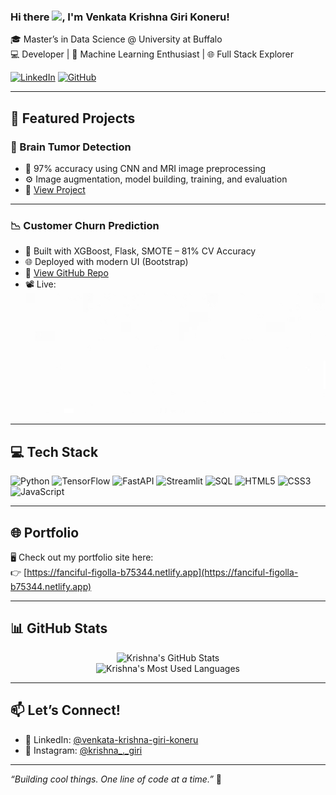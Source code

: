 ### Hi there <img src="https://raw.githubusercontent.com/MartinHeinz/MartinHeinz/master/wave.gif" width="30px">, I'm Venkata Krishna Giri Koneru!

🎓 Master’s in Data Science @ University at Buffalo  
💻 Developer | 🧠 Machine Learning Enthusiast | 🌐 Full Stack Explorer

[![LinkedIn](https://img.shields.io/badge/LinkedIn-Connect-blue?style=flat-square&logo=linkedin)](https://www.linkedin.com/in/venkata-krishna-giri-koneru-6625101a9/)
[![GitHub](https://img.shields.io/badge/GitHub-Follow-black?style=flat-square&logo=github)](https://github.com/krishnagiri1)

---

## 🚀 Featured Projects

### 🧠 Brain Tumor Detection
- 🧬 97% accuracy using CNN and MRI image preprocessing  
- ⚙️ Image augmentation, model building, training, and evaluation  
- 🔗 [View Project](https://github.com/krishnagiri1/Brain-Tumor-Detection)

---

### 📉 Customer Churn Prediction  
- 🤖 Built with XGBoost, Flask, SMOTE – 81% CV Accuracy  
- 🌐 Deployed with modern UI (Bootstrap)  
- 🔗 [View GitHub Repo](https://github.com/krishnagiri1/Customer-Churn-Prediction)  
- 📽️ Live:  
  [![Live Link](https://github.com/krishnagiri1/Customer-Churn-Prediction/blob/main/output.gif?raw=true)](https://customer-churn-prediction-23n1.onrender.com/)

---

## 💻 Tech Stack

![Python](https://img.shields.io/badge/Python-3670A0?style=flat-square&logo=python&logoColor=white)
![TensorFlow](https://img.shields.io/badge/TensorFlow-FF6F00?style=flat-square&logo=tensorflow&logoColor=white)
![FastAPI](https://img.shields.io/badge/FastAPI-009688?style=flat-square&logo=fastapi&logoColor=white)
![Streamlit](https://img.shields.io/badge/Streamlit-FF4B4B?style=flat-square&logo=streamlit&logoColor=white)
![SQL](https://img.shields.io/badge/SQL-07405E?style=flat-square&logo=sqlite&logoColor=white)
![HTML5](https://img.shields.io/badge/HTML5-E34F26?style=flat-square&logo=html5&logoColor=white)
![CSS3](https://img.shields.io/badge/CSS3-1572B6?style=flat-square&logo=css3&logoColor=white)
![JavaScript](https://img.shields.io/badge/JavaScript-F7DF1E?style=flat-square&logo=javascript&logoColor=black)

---

## 🌐 Portfolio

🖥️ Check out my portfolio site here:  
👉 [https://fanciful-figolla-b75344.netlify.app](https://fanciful-figolla-b75344.netlify.app)

---

## 📊 GitHub Stats

<p align="center">
  <img src="https://github-readme-stats.vercel.app/api?username=krishnagiri1&show_icons=true&theme=radical" alt="Krishna's GitHub Stats"/>
  <br/>
  <img src="https://github-readme-stats.vercel.app/api/top-langs/?username=krishnagiri1&layout=compact&theme=radical" alt="Krishna's Most Used Languages"/>
</p>

---

## 📫 Let’s Connect!

- 💼 LinkedIn: [@venkata-krishna-giri-koneru](https://www.linkedin.com/in/venkata-krishna-giri-koneru-6625101a9/)
- 📸 Instagram: [@krishna_._giri](https://www.instagram.com/krishna_._giri/)

---

_“Building cool things. One line of code at a time.”_ 🚀



<!--
**krishnagiri1/krishnagiri1** is a ✨ _special_ ✨ repository because its `README.md` (this file) appears on your GitHub profile.

Here are some ideas to get you started:

- 🔭 I’m currently working on ...
- 🌱 I’m currently learning ...
- 👯 I’m looking to collaborate on ...
- 🤔 I’m looking for help with ...
- 💬 Ask me about ...
- 📫 How to reach me: ...
- 😄 Pronouns: ...
- ⚡ Fun fact: ...
-->
